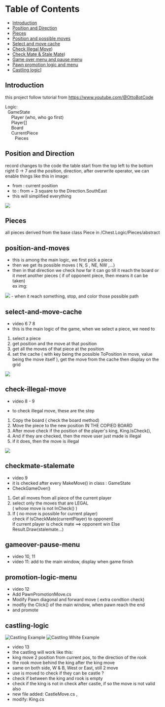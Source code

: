 # Table of Contents
- [Introduction](#introduction)
- [Position and Direction](#position-and-direction)
- [Pieces](#image-example)
- [Position and possible moves](#position-and-moves)
- [Select and move cache](#select-and-move-cache)
- [Check Illegal Move](#check-illegal-move))
- [Check Mate & Stale Mate](#checkmate-stalemate))
- [Game over menu and pause menu](#gameover-pause-menu)
- [Pawn promotion logic and menu](#promotion-logic-menu)
- [Castling logic](#castling-logic)]
## Introduction
this project follow tutorial from https://www.youtube.com/@OttoBotCode


Logic:<br/>
&nbsp;&nbsp;GameState <br/>
&nbsp;&nbsp;&nbsp;&nbsp;&nbsp;Player (who, who go first)<br/>
&nbsp;&nbsp;&nbsp;&nbsp;&nbsp;Player[]<br/>
&nbsp;&nbsp;&nbsp;&nbsp;&nbsp;Board <br/>
&nbsp;&nbsp;&nbsp;&nbsp;&nbsp;CurrentPiece <br/>
&nbsp;&nbsp;&nbsp;&nbsp;&nbsp;&nbsp;&nbsp;&nbsp;Pieces<br/>

## Position and Direction
record changes to the code
the table start from the top left to the bottom right 0 -> 7
and the position, direction, after overwrite operator, we can enable 
things like this in image:
* from : current position
* to : from + 3 square to the Direction.SouthEast
* this will simplified everything 


<img src="./mdsrc/scrs_direction_pos.png">


## Pieces
all pieces derived from the base class Piece
in /Chest.Logic/Pieces/abstract

## position-and-moves
- this is among the main logic, we first pick a piece <br/>
- then we get its possible moves ( N, S , NE, NW ,...) <br/>
- then in that direction we check how far it can go till it reach the board 
or it meet another pieces ( if of opponent piece, then means it can 
be taken)<br/>
ex img:
<img src="./mdsrc/scrs_moves_position.png">
- when it reach something, stop, and color those possible path


## select-and-move-cache
- video 6 7 8
- this is the main logic of the game, when we select a piece, we need to
1. select a piece <br/>
2. get position and the move at that position <br/>
3. get all the moves of that piece at the position <br/>
4. set the cache ( with key being the possible ToPosition in move, value being the move itself ), 
get the move from the cache
then display on the grid 
<img src="./mdsrc/srcs_movecache_select_explain.png">

## check-illegal-move
- video 8 - 9
* to check illegal move, these are the step
1. Copy the board ( check the board method) 
2. Move the piece to the new position IN THE COPIED BOARD
3. After move check if the position of the player's king, King.IsCheck(),
4. And if they are checked, then the move user just made is illegal
5. if it does, then the move is illegal
<img src="./mdsrc/scrs_check_illegal_move.png">


## checkmate-stalemate
- video 9
- it is checked after every MakeMove() in  class : GameState
- CheckGameOver()
1. Get all moves from all piece of the current player
2. select only the moves that are LEGAL <br/>
   ( whose move is not InCheck() )
3. If ( no move is possible for current player) <br/>
   check if IsCheckMate(currentPlayer) to opponent <br/>
   if current player is check mate ==> opponent win
   Else Result.Draw(stalemate...)

## gameover-pause-menu
- video 10, 11
- video 11: add to the main window, display when game finish


## promotion-logic-menu
- video 12
- Add PawnPromotionMove.cs 
- Modify Pawn diagonal and forward move ( extra condtion check)
- modfiy the Click() of the main window, when pawn reach the end 
- and promote

## castling-logic

  <img src="./mdsrc/scrs_castling.png" alt="Castling Example" />
  <img src="./mdsrc/scrs_castling_w.png" alt="Castling White Example" />

 - video 13
- the castling will work like this:
- king move 2 position from current pos, to the direction of the rook
- the rook move behind the king after the king move
- same on both side, W & B, West or East, still 2 move
- use is moved to check if they can be castle ? 
- check if between the king and rook is empty
- check if the king is not in check after castle, if so the
move is not valid also
- new file added: CastleMove.cs , 
- modify: King.cs